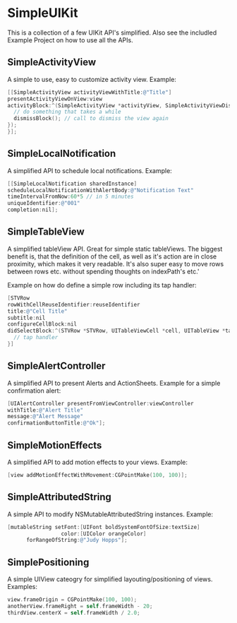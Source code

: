 # SimpleUIKit

This is a collection of a few UIKit API's simplified. 
Also see the includled Example Project on how to use all the APIs.

## SimpleActivityView

A simple to use, easy to customize activity view. Example:

```objective-c
[[SimpleActivityView activityViewWithTitle:@"Title"]
presentActivityViewOnView:view
activityBlock:^(SimpleActivityView *activityView, SimpleActivityViewDismissBlock dismissBlock) {
  // do something that takes a while
  dismissBlock(); // call to dismiss the view again
});
}];
```

## SimpleLocalNotification

A simplified API to schedule local notifications. Example:

```objective-c
[[SimpleLocalNotification sharedInstance]
scheduleLocalNotificationWithAlertBody:@"Notification Text"
timeIntervalFromNow:60*5 // in 5 minutes
uniqueIdentifier:@"001"
completion:nil];
```

## SimpleTableView

A simplified tableView API. Great for simple static tableViews.
The biggest benefit is, that the definition of the cell, as well as it's
action are in close proximity, which makes it very readable.
It's also super easy to move rows between rows etc. without spending
thoughts on indexPath's etc.'

Example on how do define a simple row including its tap handler:

```objective-c
[STVRow
rowWithCellReuseIdentifier:reuseIdentifier
title:@"Cell Title"
subtitle:nil
configureCellBlock:nil
didSelectBlock:^(STVRow *STVRow, UITableViewCell *cell, UITableView *tableView, NSIndexPath *indexPath) {
  // tap handler
}]
```

## SimpleAlertController

A simplified API to present Alerts and ActionSheets.
Example for a simple confirmation alert:

```objective-c
[UIAlertController presentFromViewController:viewController
withTitle:@"Alert Title"
message:@"Alert Message"
confirmationButtonTitle:@"Ok"];
```

## SimpleMotionEffects

A simplified API to add motion effects to your views. Example:

```objective-c
[view addMotionEffectWithMovement:CGPointMake(100, 100)];
```

## SimpleAttributedString

A simple API to modify NSMutableAttributedString instances. Example:

```objective-c
[mutableString setFont:[UIFont boldSystemFontOfSize:textSize]
                 color:[UIColor orangeColor]
      forRangeOfString:@"Judy Hopps"];
```

## SimplePositioning

A simple UIView cateogry for simplified layouting/positioning of views. Examples:

```objective-c
view.frameOrigin = CGPointMake(100, 100);
anotherView.frameRight = self.frameWidth - 20;
thirdView.centerX = self.frameWidth / 2.0;
```
